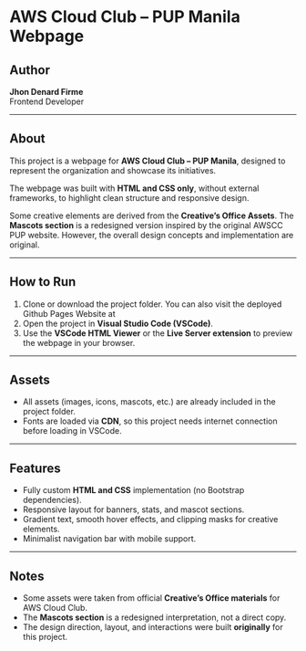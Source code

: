 # AWS Cloud Club – PUP Manila Webpage

## Author
**Jhon Denard Firme**  
Frontend Developer

---

## About
This project is a webpage for **AWS Cloud Club – PUP Manila**, designed to represent the organization and showcase its initiatives.

The webpage was built with **HTML and CSS only**, without external frameworks, to highlight clean structure and responsive design.

Some creative elements are derived from the **Creative’s Office Assets**. The **Mascots section** is a redesigned version inspired by the original AWSCC PUP website. However, the overall design concepts and implementation are original.

---

## How to Run
1. Clone or download the project folder. You can also visit the deployed Github Pages Website at 
2. Open the project in **Visual Studio Code (VSCode)**.  
3. Use the **VSCode HTML Viewer** or the **Live Server extension** to preview the webpage in your browser.  

---

## Assets
- All assets (images, icons, mascots, etc.) are already included in the project folder.  
- Fonts are loaded via **CDN**, so this project needs internet connection before loading in VSCode.

---

## Features
- Fully custom **HTML and CSS** implementation (no Bootstrap dependencies).  
- Responsive layout for banners, stats, and mascot sections.  
- Gradient text, smooth hover effects, and clipping masks for creative elements.  
- Minimalist navigation bar with mobile support.  

---

## Notes
- Some assets were taken from official **Creative’s Office materials** for AWS Cloud Club.  
- The **Mascots section** is a redesigned interpretation, not a direct copy.  
- The design direction, layout, and interactions were built **originally** for this project.
